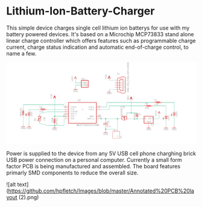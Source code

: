 # Lithium-Ion-Battery-Charger

This simple device charges single cell lithium ion batterys for use with my battery powered devices. It's based on a Microchip MCP73833 stand alone linear charge controller which offers features such as programmable charge current, charge status indication and automatic end-of-charge control, to name a few. 

![alt text](https://github.com/hpfletch/Images/blob/master/Schematic.PNG)

Power is supplied to the device from any 5V USB cell phone charghing brick USB power connection on a personal computer. Currently a small form factor PCB is being manufactured and assembled. The board features primarly SMD components to reduce the overall size. 

![alt text](https://github.com/hpfletch/Images/blob/master/Annotated%20PCB%20layout (2).png)

